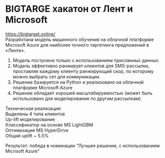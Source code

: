 # BIGTARGE хакатон от Лент и Microsoft
https://bigtarget.online/  
Разработана модель машинного обучения на облачной платформе Microsoft Azure для наиболее точного таргетинга предложений в «Ленте».
1) Модель построена только с использованием присланных данных.
2) Модель эффективно ранжирует клиентов для SMS-рассылки, проставляя каждому клиенту ранжирующий скор, по которому можно выбрать сет для коммуникации.
3) Решение базируется на Python и реализовано на облачной платформе Microsoft Azure
4) Решение обладает хорошей масштабируемостью (может быть использовано для моделирования по другим рассылкам).

Техническая реализация:  
Выделены 4 типа клиентов  
Up-lift моделирование  
Классификатор на основе MS LightGBM  
Оптимизация MS HyperDrive  
Общий uplift ~ 5.5%  

Результат: победа в номинации "Лучшее решение, с использованием Micrisoft Azure"
